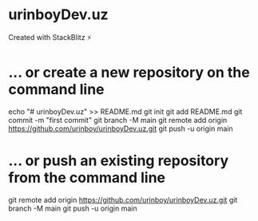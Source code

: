# urinboyDev.uz
Created with StackBlitz ⚡️

# ... or create a new repository on the command line

echo "# urinboyDev.uz" >> README.md
git init
git add README.md
git commit -m "first commit"
git branch -M main
git remote add origin https://github.com/urinboy/urinboyDev.uz.git
git push -u origin main

# ... or push an existing repository from the command line

git remote add origin https://github.com/urinboy/urinboyDev.uz.git
git branch -M main
git push -u origin main

